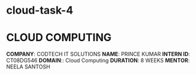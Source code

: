 # cloud-task-4
# CLOUD COMPUTING 
**COMPANY**: CODTECH IT SOLUTIONS
**NAME**: PRINCE KUMAR 
**INTERN ID**: CT08DG546
**DOMAIN**:: Cloud Computing
**DURATION**: 8 WEEKS
**MENTOR**: NEELA SANTOSH

